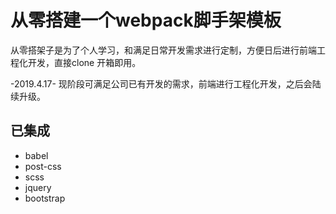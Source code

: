 # 从零搭建一个webpack脚手架模板
从零搭架子是为了个人学习，和满足日常开发需求进行定制，方便日后进行前端工程化开发，直接clone 开箱即用。

-2019.4.17-
现阶段可满足公司已有开发的需求，前端进行工程化开发，之后会陆续升级。


## 已集成
+ babel
+ post-css
+ scss
+ jquery
+ bootstrap



